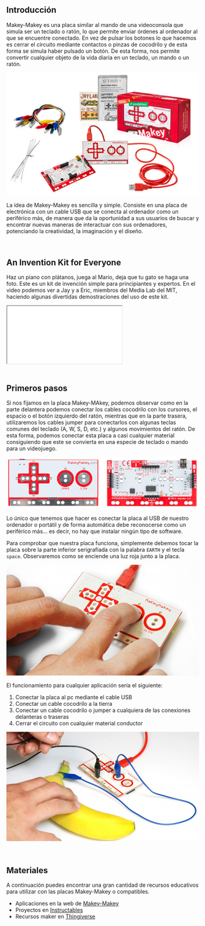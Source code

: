 ## Introducción

Makey-Makey es una placa similar al mando de una videoconsola que simula ser un teclado o ratón, lo que permite enviar órdenes al ordenador al que se encuentre conectado. En vez de pulsar los botones lo que hacemos es cerrar el circuito mediante contactos o pinzas de cocodrilo y de esta forma se simula haber pulsado un botón. De esta forma, nos permite convertir cualquier objeto de la vida diaria en un teclado, un mando o un ratón.

![](img/makey-makey.jpg "Kit Makey-Makey")

La idea de Makey-Makey es sencilla y simple. Consiste en una placa de electrónica con un cable USB que se conecta al ordenador como un periférico más, de manera que da la oportunidad a sus usuarios de buscar y encontrar nuevas maneras de interactuar con sus ordenadores, potenciando la creatividad, la imaginación y el diseño.



<br />



## An Invention Kit for Everyone

Haz un piano con plátanos, juega al Mario, deja que tu gato se haga una foto. Este es un kit de invención simple para principiantes y expertos. En el video podemos ver a Jay y a Eric, miembros del Media Lab del MIT, haciendo algunas divertidas demostraciones del uso de este kit.

<div class="iframe">
  <iframe src="//www.youtube.com/embed/rfQqh7iCcOU" allowfullscreen></iframe>
</div>



<br />



## Primeros pasos

Si nos fijamos en la placa Makey-MAkey, podemos observar como en la parte delantera podemos conectar los cables cocodrilo con los cursores, el espacio o el botón izquierdo del ratón, mientras que en la parte trasera, utilizaremos los cables jumper para conectarlos con algunas teclas comunes del teclado (A, W, S, D, etc.) y algunos movimientos del ratón. De esta forma, podemos conectar esta placa a casi cualquier material consiguiendo que este se convierta en una especie de teclado o mando para un videojuego.

![](img/placa-makey-makey.jpg "Parte delantera y parte trasera de Makey-Makey")

Lo único que tenemos que hacer es conectar la placa al USB de nuestro ordenador o portátil y de forma automática debe reconocerse como un periférico más... es decir, no hay que instalar ningún tipo de software.

Para comprobar que nuestra placa funciona, simplemente debemos tocar la placa sobre la parte inferior serigrafiada con la palabra `EARTH` y el tecla `space`. Observaremos como se enciende una luz roja junto a la placa.

![](img/primeros-pasos.jpg "Primeros pasos con Makey-Makey")

El funcionamiento para cualquier aplicación sería el siguiente:

1. Conectar la placa al pc mediante el cable USB
2. Conectar un cable cocodrilo a la tierra
3. Conectar un cable cocodrilo o jumper a cualquiera de las conexiones delanteras o traseras
4. Cerrar el circuito con cualquier material conductor

![](img/funcionamiento.jpg "Funcionamiento de Makey-Makey")



<br />



## Materiales

A continuación puedes encontrar una gran cantidad de recursos educativos para utilizar con las placas Makey-Makey o compatibles.

- Aplicaciones en la web de [Makey-Makey](https://makeymakey.com/blogs/how-to-instructions/apps-for-plug-and-play)
- Proyectos en [Instructables](https://www.instructables.com/makeymakey)
- Recursos maker en [Thingiverse](https://www.thingiverse.com/tag:makey)
